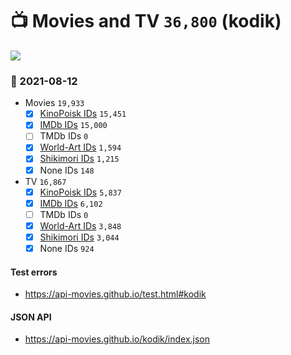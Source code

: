# :tv: Movies and TV `36,800` (kodik)

<a href="https://API-Movies.github.io"><img src="https://API-Movies.github.io/banner.png?cache"></a>

### :date: 2021-08-12
- Movies `19,933`
  - [x] <a href="https://API-Movies.github.io/kodik/movie_kinopoisk_ids.json">KinoPoisk IDs</a> `15,451`
  - [x] <a href="https://API-Movies.github.io/kodik/movie_imdb_ids.json">IMDb IDs</a> `15,000`
  - [ ] TMDb IDs `0`
  - [x] <a href="https://API-Movies.github.io/kodik/movie_world_art_ids.json">World-Art IDs</a> `1,594`
  - [x] <a href="https://API-Movies.github.io/kodik/movie_shikimori_ids.json">Shikimori IDs</a> `1,215`
  - [x] None IDs `148`
- TV `16,867`
  - [x] <a href="https://API-Movies.github.io/kodik/tv_kinopoisk_ids.json">KinoPoisk IDs</a> `5,837`
  - [x] <a href="https://API-Movies.github.io/kodik/tv_imdb_ids.json">IMDb IDs</a> `6,102`
  - [ ] TMDb IDs `0`
  - [x] <a href="https://API-Movies.github.io/kodik/tv_world_art_ids.json">World-Art IDs</a> `3,848`
  - [x] <a href="https://API-Movies.github.io/kodik/tv_shikimori_ids.json">Shikimori IDs</a> `3,044`
  - [x] None IDs `924`
#### Test errors
- <a href='https://api-movies.github.io/test.html#kodik'>https://api-movies.github.io/test.html#kodik</a>
#### JSON API
- <a href='https://api-movies.github.io/kodik/index.json'>https://api-movies.github.io/kodik/index.json</a>
